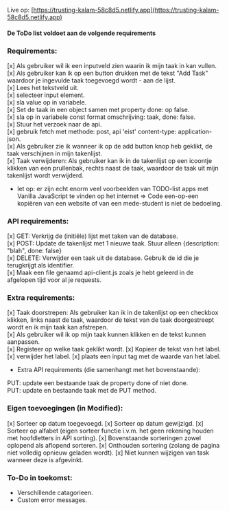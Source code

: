 
Live op: [https://trusting-kalam-58c8d5.netlify.app](https://trusting-kalam-58c8d5.netlify.app)

#### De ToDo list voldoet aan de volgende requirements

### Requirements:

[x] Als gebruiker wil ik een inputveld zien waarin ik mijn taak in kan vullen.  
[x] Als gebruiker kan ik op een button drukken met de tekst "Add Task" waardoor je ingevulde taak toegevoegd wordt - aan de lijst.  
  [x] Lees het tekstveld uit.  
  [x] selecteer input element.  
  [x] sla value op in variabele.   
  [x] Set de taak in een object samen met property done: op false.  
  [x] sla op in variabele const format omschrijving: taak, done: false.   
  [x] Stuur het verzoek naar de api.   
  [x] gebruik fetch met methode: post, api 'eist' content-type: application-json.   
[x] Als gebruiker zie ik wanneer ik op de add button knop heb geklikt, de taak verschijnen in mijn takenlijst.    
[x] Taak verwijderen: Als gebruiker kan ik in de takenlijst op een icoontje klikken van een prullenbak, rechts naast de taak, waardoor de taak uit mijn takenlijst wordt verwijderd.  

- let op: er zijn echt enorm veel voorbeelden van TODO-list apps met Vanilla JavaScript te vinden op het internet ⇒ Code een-op-een kopiëren van een website of van een mede-student is niet de bedoeling.  

### API requirements:  

[x] GET: Verkrijg de (initiële) lijst met taken van de database.  
[x] POST: Update de takenlijst met 1 nieuwe taak. Stuur alleen {description: "blah", done: false}   
[x] DELETE: Verwijder een taak uit de database. Gebruik de id die je terugkrijgt als identifier.  
[x] Maak een file genaamd api-client.js zoals je hebt geleerd in de afgelopen tijd voor al je requests.  

### Extra requirements:

[x] Taak doorstrepen: Als gebruiker kan ik in de takenlijst op een checkbox klikken, links naast de taak, waardoor de tekst van de taak doorgestreept wordt en ik mijn taak kan afstrepen.  
[x] Als gebruiker wil ik op mijn taak kunnen klikken en de tekst kunnen aanpassen.  
  [x] Registeer op welke taak geklikt wordt. 
  [x] Kopieer de tekst van het label. 
  [x] verwijder het label. 
  [x] plaats een input tag met de waarde van het label. 
- Extra API requirements (die samenhangt met het bovenstaande):  

PUT: update een bestaande taak de property done of niet done.  
PUT: update en bestaande taak met de PUT method.  

### Eigen toevoegingen (in Modified):  
[x] Sorteer op datum toegevoegd. 
[x] Sorteer op datum gewijzigd. 
[x] Sorteer op alfabet (eigen sorteer functie i.v.m. het geen rekening houden met hoofdletters in API sorting). 
[x] Bovenstaande sorteringen zowel oplopend als aflopend sorteren. 
[x] Onthouden sortering (zolang de pagina niet volledig opnieuw geladen wordt). 
[x] Niet kunnen wijzigen van task wanneer deze is afgevinkt. 

### To-Do in toekomst:
- Verschillende catagorieen. 
- Custom error messages. 
